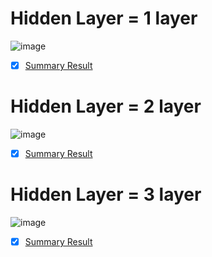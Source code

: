 # Hidden Layer = 1 layer
![image](https://user-images.githubusercontent.com/87576892/152379787-7ce6fbf1-b949-47ee-bbb7-83988339670a.png)
- [x] [Summary Result](./Hidden_Layer_1_layer.md) 

# Hidden Layer = 2 layer
![image](https://user-images.githubusercontent.com/87576892/152379671-55cdcf11-123f-47cf-a374-8226c991750b.png)
- [x] [Summary Result](./Hidden_Layer_2_layer.md) 


# Hidden Layer = 3 layer
![image](https://user-images.githubusercontent.com/87576892/152374518-59e5e5ba-deb3-4912-885a-4f9690e6d13d.png)
- [x] [Summary Result](./Hidden_Layer_3_layer.md) 
